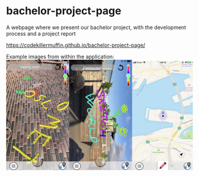 # bachelor-project-page
A webpage where we present our bachelor project, with the development process and a project report

https://codekillermuffin.github.io/bachelor-project-page/


Example images from within the application:
![application image](images\Skjermbilde2024.png)
